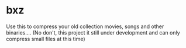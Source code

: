 # bxz
Use this to compress your old collection movies, songs and other binaries.... (No don't, this project it still under development and can only compress small files at this time)
